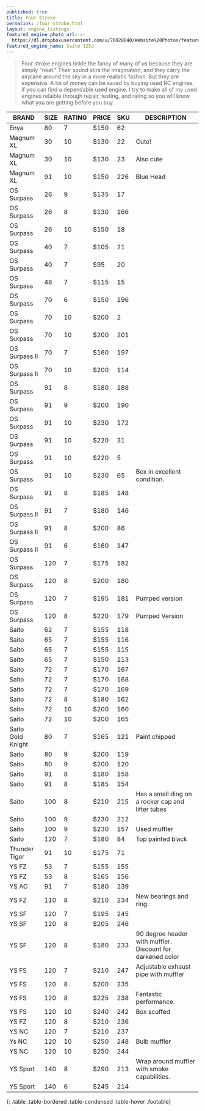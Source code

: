 ```yaml
---
published: true
title: Four Stroke
permalink: /four_stroke.html
layout: engine_listings
featured_engine_photo_url: >-
  https://dl.dropboxusercontent.com/u/76928840/Website%20Photos/featured/4-stroke.jpg
featured_engine_name: Saito 125a
---
```
















> Four stroke engines tickle the fancy of many of us because they are simply "neat." Their sound stirs the imagination, and they carry the airplane around the sky in a more realistic fashon.  But they are expensive.  A lot of money can be saved by buying used RC engines, if you can find a dependable used engine. I try to make all of my used engines relaible through repair, testing, and rating so you will know what you are getting before you buy.

BRAND             | SIZE  | RATING | PRICE | SKU   | DESCRIPTION
------------------|-------|--------|-------|-------|---------------------
Enya              | 80    | 7      | $150  | 62    |
Magnum XL         | 30    | 10     | $130  | 22    | Cute!
Magnum XL         | 30    | 10     | $130  | 23    | Also cute                                
Magnum XL         | 91    | 10     | $150  | 226   | Blue Head
OS Surpass        | 26    | 9      | $135  | 17    |
OS Surpass        | 26    | 8      | $130  | 166   |
OS Surpass        | 26    | 10     | $150  | 18    | 
OS Surpass        | 40    | 7      | $105  | 21    |
OS Surpass        | 40    | 7      | $95   | 20    |
OS Surpass        | 48    | 7      | $115  | 15    |  
OS Surpass        | 70    | 6      | $150  | 196   |                                  
OS Surpass        | 70    | 10     | $200  | 2     |
OS Surpass        | 70    | 10     | $200  | 201   |
OS Surpass II     | 70    | 7      | $160  | 197   |
OS Surpass II     | 70    | 10     | $200  | 114   |                                                            
OS Surpass        | 91    | 8      | $180  | 188   |
OS Surpass        | 91    | 9      | $200  | 190   |
OS Surpass        | 91    | 10     | $230  | 172   |                                
OS Surpass        | 91    | 10     | $220  | 31    |
OS Surpass        | 91    | 10     | $220  | 5     |
OS Surpass        | 91    | 10     | $230  | 65    | Box in excellent condition.                                    
OS Surpass        | 91    | 8      | $185  | 148   |
OS Surpass II     | 91    | 7      | $180  | 146   |                       
OS Surpass II     | 91    | 8      | $200  | 86    |
OS Surpass II     | 91    | 6      | $160  | 147   |
OS Surpass        | 120   | 7      | $175  | 182   |   
OS Surpass        | 120   | 8      | $200  | 180   |                               
OS Surpass        | 120   | 7      | $195  | 181   | Pumped version
OS Surpass        | 120   | 8      | $220  | 179   | Pumped Version                                     
Saito             | 62    | 7      | $155  | 118   | 
Saito             | 65    | 7      | $155  | 116   |
Saito             | 65    | 7      | $155  | 115   |
Saito             | 65    | 7      | $150  | 113   |
Saito             | 72    | 7      | $170  | 167   |
Saito             | 72    | 7      | $170  | 168   |
Saito             | 72    | 7      | $170  | 169   |
Saito             | 72    | 8      | $180  | 162   |                                            
Saito             | 72    | 10     | $200  | 160   |
Saito             | 72    | 10     | $200  | 165   | 
Saito Gold Knight | 80    | 7      | $165  | 121   | Paint chipped
Saito             | 80    | 9      | $200  | 119   |
Saito             | 80    | 9      | $200  | 120   |
Saito             | 91    | 8      | $180  | 158   |                                                    
Saito             | 91    | 8      | $185  | 154   |  
Saito             | 100   | 8      | $210  | 215   | Has a small ding on a rocker cap and lifter tubes
Saito             | 100   | 9      | $230  | 212   |
Saito             | 100   | 9      | $230  | 157   | Used muffler 
Saito             | 120   | 7      | $180  | 84    | Top painted black    
Thunder Tiger     | 91    | 10     | $175  | 71    |
YS FZ             | 53    | 7      | $155  | 155   |
YS FZ             | 53    | 8      | $165  | 156   |
YS AC             | 91    | 7      | $180  | 239   |
YS FZ             | 110   | 8      | $210  | 234   | New bearings and ring.                                    
YS SF             | 120   | 7      | $195  | 245   |                                       
YS SF             | 120   | 8      | $205  | 246   |
YS SF             | 120   | 8      | $180  | 233   | 90 degree header with muffler. Discount for darkened color                                         
YS FS             | 120   | 7      | $210  | 247   | Adjustable exhaust pipe with muffler 
YS FS             | 120   | 8      | $200  | 235   |
YS FS             | 120   | 8      | $225  | 238   | Fantastic performance.
YS FS             | 120   | 10     | $240  | 242   | Box scuffed
YS FZ             | 120   | 8      | $210  | 236   |
YS NC             | 120   | 7      | $210  | 237   |
Ys NC             | 120   | 10     | $250  | 248   | Bulb muffler
YS NC             | 120   | 10     | $250  | 244   |   
YS Sport          | 140   | 8      | $290  | 213   | Wrap around muffler with smoke capabilities.
YS Sport          | 140   | 6      | $245  | 214   |                                        
{: .table .table-bordered .table-condensed .table-hover .footable}

